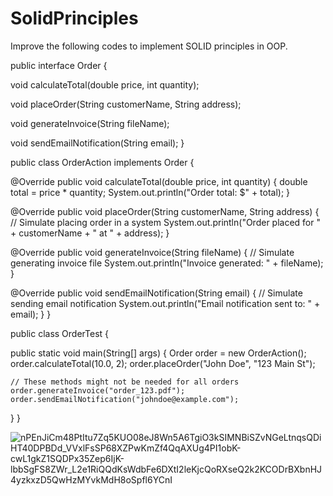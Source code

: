 # SolidPrinciples

Improve the following codes to implement SOLID principles in OOP.


public interface Order {

  void calculateTotal(double price, int quantity);

  void placeOrder(String customerName, String address);

  void generateInvoice(String fileName);

  void sendEmailNotification(String email);
}

public class OrderAction implements Order {

  @Override
  public void calculateTotal(double price, int quantity) {
    double total = price * quantity;
    System.out.println("Order total: $" + total);
  }

  @Override
  public void placeOrder(String customerName, String address) {
    // Simulate placing order in a system
    System.out.println("Order placed for " + customerName + " at " + address);
  }

  @Override
  public void generateInvoice(String fileName) {
    // Simulate generating invoice file
    System.out.println("Invoice generated: " + fileName);
  }

  @Override
  public void sendEmailNotification(String email) {
    // Simulate sending email notification
    System.out.println("Email notification sent to: " + email);
  }
}

public class OrderTest {

  public static void main(String[] args) {
    Order order = new OrderAction();
    order.calculateTotal(10.0, 2);
    order.placeOrder("John Doe", "123 Main St");

    // These methods might not be needed for all orders
    order.generateInvoice("order_123.pdf");
    order.sendEmailNotification("johndoe@example.com");
  }
}


![nPEnJiCm48PtItu7Zq5KUO08eJ8Wn5A6TgiO3kSIMNBiSZvNGeLtnqsQDiHT40DPBDd_VVxlFsSP68XZPwKmZf4QqAXUg4PI1obK-cwL1gkZ1SQDPx35Zep6IjK-lbbSgFS8ZWr_L2e1RiQQdKsWdbFe6DXtI2leKjcQoRXseQ2k2KCODrBXbnHJ4yzkxzD5QwHzMYvkMdH8oSpfl6YCnI](https://github.com/user-attachments/assets/587ed9e4-e0b7-4d10-9f9c-535a3cdb84c0)
